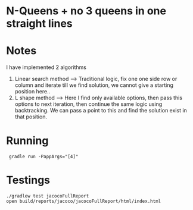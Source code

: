 # N-Queens + no 3 queens in one straight lines

# Notes

I have implemented 2 algorithms

1. Linear search method --> Traditional logic, fix one one side row or column and iterate till we find solution, we cannot give a starting position here..
2. L shape method -->  Here I find only available options, then pass this options to next iteration, then continue the same logic using backtracking. We can pass a point to this and find the solution exist in that position.
	 	

# Running

     gradle run -PappArgs="[4]"

# Testings

    ./gradlew test jacocoFullReport
    open build/reports/jacoco/jacocoFullReport/html/index.html
